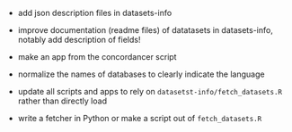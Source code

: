 - add json description files in datasets-info

- improve documentation (readme files) of datatasets in datasets-info, notably add description of fields!

- make an app from the concordancer script  

- normalize the names of databases to clearly indicate the language

- update all scripts and apps to rely on `datasetst-info/fetch_datasets.R` rather than directly load

- write a fetcher in Python or make a script out of `fetch_datasets.R`


 
